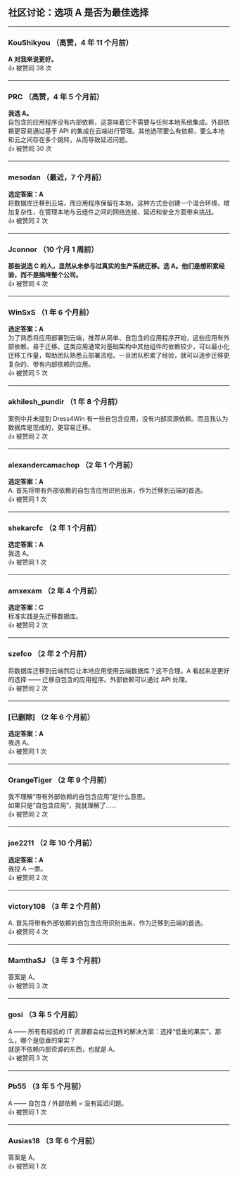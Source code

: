 ## 社区讨论：选项 A 是否为最佳选择

---

### KouShikyou （高赞，4 年 11 个月前）
**A 对我来说更好。**  
👍 被赞同 38 次

---

### PRC （高赞，4 年 5 个月前）  
**我选 A。**  
自包含的应用程序没有内部依赖，这意味着它不需要与任何本地系统集成。外部依赖更容易通过基于 API 的集成在云端进行管理。其他选项要么有依赖，要么本地和云之间存在多个跳转，从而导致延迟问题。  
👍 被赞同 30 次

---

### mesodan （最近，7 个月前）  
**选定答案：A**  
将数据库迁移到云端，而应用程序保留在本地，这种方式会创建一个混合环境，增加复杂性，在管理本地与云组件之间的网络连接、延迟和安全方面带来挑战。  
👍 被赞同 2 次

---

### Jconnor （10 个月 1 周前）  
**那些说选 C 的人，显然从未参与过真实的生产系统迁移。选 A。他们是想积累经验，而不是搞垮整个公司。**  
👍 被赞同 4 次

---

### WinSxS （1 年 6 个月前）  
**选定答案：A**  
为了熟悉将应用部署到云端，推荐从简单、自包含的应用程序开始，这些应用有外部依赖，易于迁移。这类应用通常对基础架构中其他组件的依赖较少，可以最小化迁移工作量，帮助团队熟悉云部署流程。一旦团队积累了经验，就可以逐步迁移更复杂的、带有内部依赖的应用。  
👍 被赞同 5 次

---

### akhilesh_pundir （1 年 8 个月前）  
案例中并未提到 Dress4Win 有一些自包含应用，没有内部资源依赖。而且我认为数据库是现成的，更容易迁移。  
👍 被赞同 2 次

---

### alexandercamachop （2 年 1 个月前）  
**选定答案：A**  
A. 首先将带有外部依赖的自包含应用识别出来，作为迁移到云端的首选。  
👍 被赞同 1 次

---

### shekarcfc （2 年 1 个月前）  
**选定答案：A**  
我选 A。  
👍 被赞同 1 次

---

### amxexam （2 年 4 个月前）  
**选定答案：C**  
标准实践是先迁移数据库。  
👍 被赞同 2 次

---

### szefco （2 年 2 个月前）  
将数据库迁移到云端然后让本地应用使用云端数据库？这不合理。A 看起来是更好的选择 —— 迁移自包含的应用程序。外部依赖可以通过 API 处理。  
👍 被赞同 2 次

---

### [已删除] （2 年 6 个月前）  
**选定答案：A**  
我选 A。  
👍 被赞同 1 次

---

### OrangeTiger （2 年 9 个月前）  
我不理解“带有外部依赖的自包含应用”是什么意思。  
如果只是“自包含应用”，我就理解了……  
👍 被赞同 2 次

---

### joe2211 （2 年 10 个月前）  
**选定答案：A**  
我投 A 一票。  
👍 被赞同 2 次

---

### victory108 （3 年 2 个月前）  
A. 首先将带有外部依赖的自包含应用识别出来，作为迁移到云端的首选。  
👍 被赞同 4 次

---

### MamthaSJ （3 年 3 个月前）  
答案是 A。  
👍 被赞同 3 次

---

### gosi （3 年 5 个月前）  
A —— 所有有经验的 IT 资源都会给出这样的解决方案：选择“低垂的果实”。那么，哪个是低垂的果实？  
就是不依赖内部资源的东西，也就是 A。  
👍 被赞同 3 次

---

### Pb55 （3 年 5 个月前）  
A —— 自包含 / 外部依赖 = 没有延迟问题。  
👍 被赞同 1 次

---

### Ausias18 （3 年 6 个月前）  
答案是 A。  
👍 被赞同 1 次
